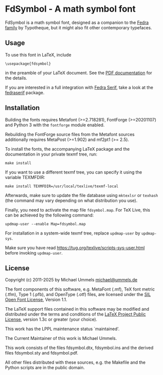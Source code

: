 # FdSymbol - A math symbol font

FdSymbol is a math symbol font, designed as a companion to the
[Fedra family](https://www.typotheque.com/fonts) by Typotheque, but it might
also fit other contemporary typefaces.

## Usage

To use this font in LaTeX, include

    \usepackage{fdsymbol}

in the preamble of your LaTeX document. See the
[PDF documentation](latex/fdsymbol.pdf) for the details.

If you are interested in a full integration with
[Fedra Serif](https://www.typotheque.com/fonts/fedra-serif), take a look at the
[fedraserif](https://github.com/ummels/fedraserif) package.

## Installation

Building the fonts requires Metafont (>=2.718281), FontForge (>=20201107) and
Python 3 with the `fontforge` module enabled.

Rebuilding the FontForge source files from the Metafont sources additionally
requires MetaPost (>=1.902) and mf2pt1 (>= 2.5).

To install the fonts, the accompanying LaTeX package and the documentation
in your private texmf tree, run:

    make install

If you want to use a different texmf tree, you can specify it using the
variable TEXMFDIR:

    make install TEXMFDIR=/usr/local/texlive/texmf-local

Afterwards, make sure to update the file database using `mktexlsr` or
`texhash` (the command may vary depending on what distribution you use).

Finally, you need to activate the map file `fdsymbol.map`. For TeX Live, this
can be achieved by the following command:

    updmap-user --enable Map=fdsymbol.map

For installation in a system-wide texmf tree, replace `updmap-user` by
`updmap-sys`.

Make sure you have read https://tug.org/texlive/scripts-sys-user.html before
invoking `updmap-user`.

## License

Copyright (c) 2011-2025 by Michael Ummels <michael@ummels.de>

The font components of this software, e.g. MetaFont (.mf), TeX font metric
(.tfm), Type 1 (.pfb), and OpenType (.otf) files, are licensed under the
[SIL Open Font License](https://openfontlicense.org), Version 1.1.

The LaTeX support files contained in this software may be modified and
distributed under the terms and conditions of the
[LaTeX Project Public License](https://www.latex-project.org/lppl/),
version 1.3c or greater (your choice).

This work has the LPPL maintenance status `maintained'.

The Current Maintainer of this work is Michael Ummels.

This work consists of the files fdsymbol.dtx, fdsymbol.ins
and the derived files fdsymbol.sty and fdsymbol.pdf.

All other files distributed with these sources, e.g. the Makefile and
the Python scripts are in the public domain.
